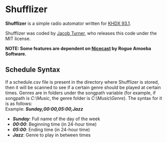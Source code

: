 # Shufflizer
**Shufflizer** is a simple radio automator written for [KHDX 93.1](http://khdx.fm). 

Shufflizer was coded by [Jacob Turner](http://jacobturner.me), who releases this code under the MIT license.

**NOTE: Some features are dependent on [Nicecast](https://www.rogueamoeba.com/nicecast/) by Rogue Amoeba Software.**

## Schedule Syntax
If a schedule.csv file is present in the directory where Shufflizer is stored, then it will be scanned to see if a certain genre should be played at certain times.
Genres are in folders under the songpath variable (for example, if songpath is *C:\Music*, the genre folder is *C:\Music\Genre*).
The syntax for it is as follows:  
Example: ***Sunday,00:00,05:00,Jazz***
* ***Sunday***: Full name of the day of the week
* ***00:00***: Beginning time (in 24-hour time)
* ***05:00***: Ending time (in 24-hour time)
* ***Jazz***: Genre to play in between times

